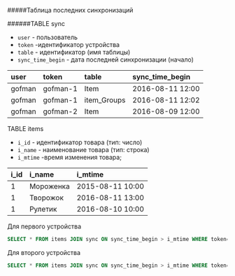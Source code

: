 
#####Таблица последних синхронизаций

######TABLE sync

- `user` - пользователь
- `token` -идентификатор устройства
- `table` - идентификатор (имя таблицы)
- `sync_time_begin` - дата последней синхронизации (начало)

| user    | token    | table          | sync_time_begin |
| :------ | :------- | :------        | :-------------- |
| gofman  | gofman-1 | Item           | 2016-08-11 12:00|
| gofman  | gofman-1 | item_Groups    | 2016-08-11 12:02|
| gofman  | gofman-2 | Item           | 2016-08-09 12:00|

TABLE items
- `i_id` - идентификатор товара (тип: число)
- `i_name` - наименование товара (тип: строка)
- `i_mtime` -время изменения товара;

| i_id    | i_name         |i_mtime          |
| :------ | :------------- |:--------------- |
| 1       | Мороженка      |2015-08-11 10:00 |
| 1       | Творожок       |2016-08-11 13:00 |
| 1       | Рулетик        |2016-08-10 10:00 |

Для первого устройства
```SQL
SELECT * FROM items JOIN sync ON sync_time_begin > i_mtime WHERE token='gofman-1' and table= 'Item';
```
Для второго устройства
```SQL
SELECT * FROM items JOIN sync ON sync_time_begin > i_mtime WHERE token='gofman-2' and table= 'Item';
```
